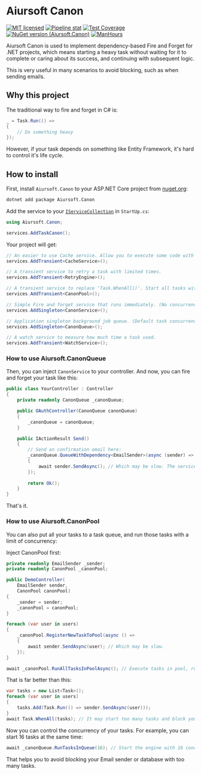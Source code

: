 # Aiursoft Canon

[![MIT licensed](https://img.shields.io/badge/license-MIT-blue.svg)](https://gitlab.aiursoft.cn/aiursoft/canon/-/blob/master/LICENSE)
[![Pipeline stat](https://gitlab.aiursoft.cn/aiursoft/canon/badges/master/pipeline.svg)](https://gitlab.aiursoft.cn/aiursoft/canon/-/pipelines)
[![Test Coverage](https://gitlab.aiursoft.cn/aiursoft/canon/badges/master/coverage.svg)](https://gitlab.aiursoft.cn/aiursoft/canon/-/pipelines)
[![NuGet version (Aiursoft.Canon)](https://img.shields.io/nuget/v/Aiursoft.Canon.svg)](https://www.nuget.org/packages/Aiursoft.Canon/)
[![ManHours](https://manhours.aiursoft.cn/r/gitlab.aiursoft.cn/aiursoft/canon.svg)](https://gitlab.aiursoft.cn/aiursoft/canon/-/commits/master?ref_type=heads)

Aiursoft Canon is used to implement dependency-based Fire and Forget for .NET projects, which means starting a heavy task without waiting for it to complete or caring about its success, and continuing with subsequent logic.

This is very useful in many scenarios to avoid blocking, such as when sending emails.

## Why this project

The traditional way to fire and forget in C# is:

```csharp
_ = Task.Run(() =>
{
    // Do something heavy
});
```

However, if your task depends on something like Entity Framework, it's hard to control it's life cycle.

## How to install

First, install `Aiursoft.Canon` to your ASP.NET Core project from [nuget.org](https://www.nuget.org/packages/Aiursoft.Canon/):

```bash
dotnet add package Aiursoft.Canon
```

Add the service to your [`IServiceCollection`](https://learn.microsoft.com/en-us/dotnet/api/microsoft.extensions.dependencyinjection.iservicecollection) in `StartUp.cs`:

```csharp
using Aiursoft.Canon;

services.AddTaskCanon();
```

Your project will get:

```csharp
// An easier to use Cache service. Allow you to execute some code with a key to cache it.
services.AddTransient<CacheService>();

// A transient service to retry a task with limited times.
services.AddTransient<RetryEngine>();

// A transient service to replace 'Task.WhenAll()'. Start all tasks with limited concurrency.
services.AddTransient<CanonPool>();

// Simple Fire and forget service that runs immediately. (No concurrency limitation)
services.AddSingleton<CanonService>();

// Application singleton background job queue. (Default task concurrency is 8)
services.AddSingleton<CanonQueue>();

// A watch service to measure how much time a task used.
services.AddTransient<WatchService>();
```

### How to use Aiursoft.CanonQueue

Then, you can inject `CanonService` to your controller. And now, you can fire and forget your task like this:

```csharp
public class YourController : Controller
{
    private readonly CanonQueue _canonQueue;

    public OAuthController(CanonQueue canonQueue)
    {
        _canonQueue = canonQueue;
    }

    public IActionResult Send()
    {
        // Send an confirmation email here:
        _canonQueue.QueueWithDependency<EmailSender>(async (sender) =>
        {
            await sender.SendAsync(); // Which may be slow. The service 'EmailSender' will be kept alive!
        });
        
        return Ok();
    }
}
```

That's it.

### How to use Aiursoft.CanonPool

You can also put all your tasks to a task queue, and run those tasks with a limit of concurrency:

Inject CanonPool first:

```csharp
private readonly EmailSender _sender;
private readonly CanonPool _canonPool;

public DemoController(
    EmailSender sender,
    CanonPool canonPool)
{
    _sender = sender;
    _canonPool = canonPool;
}
```

```csharp
foreach (var user in users)
{
    _canonPool.RegisterNewTaskToPool(async () =>
    {
        await sender.SendAsync(user); // Which may be slow.
    });
}

await _canonPool.RunAllTasksInPoolAsync(); // Execute tasks in pool, running tasks should be max at 8.
```

That is far better than this:

```csharp
var tasks = new List<Task>();
foreach (var user in users)
{
    tasks.Add(Task.Run(() => sender.SendAsync(user)));
}
await Task.WhenAll(tasks); // It may start too many tasks and block your remote service like email sender.
```

Now you can control the concurrency of your tasks. For example, you can start 16 tasks at the same time:

```csharp
await _canonQueue.RunTasksInQueue(16); // Start the engine with 16 concurrency and wait for all tasks to complete.
```

That helps you to avoid blocking your Email sender or database with too many tasks.
